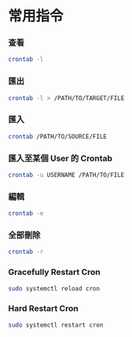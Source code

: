 # 常用指令

### 查看

```bash
crontab -l
```

### 匯出

```bash
crontab -l > /PATH/TO/TARGET/FILE
```


### 匯入

```bash
crontab /PATH/TO/SOURCE/FILE
```

### 匯入至某個 User 的 Crontab

```bash
crontab -u USERNAME /PATH/TO/FILE
```

### 編輯

```bash
crontab -e
```

### 全部刪除

```bash
crontab -r
```

### Gracefully Restart Cron

```bash
sudo systemctl reload cron
```

### Hard Restart Cron

```bash
sudo systemctl restart cron
```
